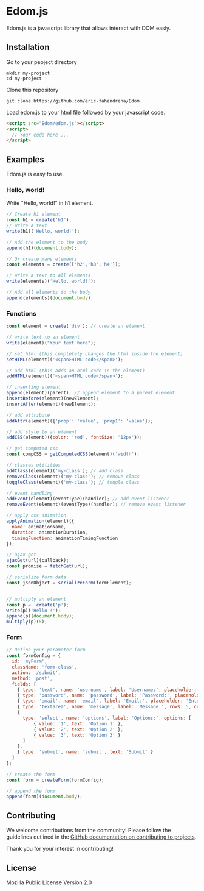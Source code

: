 # Edom.js

Edom.js is a javascript library that allows interact with DOM easly.

## Installation

Go to your peoject directory
```bsh
mkdir my-project
cd my-project
```
Clone this repository
```bsh
git clone https://github.com/eric-fahendrena/Edom
```
Load edom.js to your html file followed by your javascript code.
```html
<script src="Edom/edom.js"></script>
<script>
  // Your code here ...
</script>
```

## Examples

Edom.js is easy to use.

### Hello, world!

Write "Hello, world!" in h1 element.
```js
// Create h1 element
const h1 = create('h1');
// Write a text
write(h1)('Hello, world!');

// Add the element to the body
append(h1)(document.body);

// Or create many elements
const elements = create(['h2','h3','h4']);

// Write a text to all elements
write(elements)('Hello, world!');

// Add all elements to the body
append(elements)(document.body);


```

### Functions

```js
const element = create('div'); // create an element

// write text to an element
write(element)("Your text here");

// set html (this completely changes the html inside the element)
setHTML(element)('<span>HTML code</span>');

// add html (this adds an html code in the element)
addHTML(element)('<span>HTML code</span>');

// inserting element
append(element)(parent); // append element to a parent element
insertBefore(element)(newElement);
insertAfter(element)(newElement);

// add attribute
addAttr(element)({'prop': 'value', 'prop1': 'value'});

// add style to an element
addCSS(element)({color: 'red', fontSize: '12px'});

// get computed css
const compCSS = getComputedCSS(element)('width');

// classes utilities
addClass(element)('my-class'); // add class
removeClass(element)('my-class'); // remove class
toggleClass(element)('my-class'); // toggle class

// event handling
addEvent(element)(eventType)(handler); // add event listener
removeEvent(element)(eventType)(handler); // remove event listener

// apply css animation
applyAnimation(element)({
  name: animationName,
  duration: animationDuration,
  timingFunction: animationTimingFunction
});

// ajax get
ajaxGet(url)(callback);
const promise = fetchGet(url);

// serialize form data
const jsonObject = serializeForm(formElement);


// multiply an element
const p =  create('p');
write(p)('Hello !');
append(p)(document.body);
multiply(p)(5);
```

### Form

```js
// Define your parameter form 
const formConfig = {
  id: 'myForm',
  className: 'form-class',
  action: '/submit',
  method: 'post',
  fields: [
    { type: 'text', name: 'username', label: 'Username:', placeholder: 'Enter your username' },
    { type: 'password', name: 'password', label: 'Password:', placeholder: 'Enter your password' },
    { type: 'email', name: 'email', label: 'Email:', placeholder: 'Enter your email' },
    { type: 'textarea', name: 'message', label: 'Message:', rows: 5, cols: 30 },
    {
      type: 'select', name: 'options', label: 'Options:', options: [
          { value: '1', text: 'Option 1' },
          { value: '2', text: 'Option 2' },
          { value: '3', text: 'Option 3' }
      ]
    },
    { type: 'submit', name: 'submit', text: 'Submit' }
  ]
};

// create the form
const form = createForm(formConfig);

// append the form
append(form)(document.body);
```

## Contributing

We welcome contributions from the community! Please follow the guidelines outlined in the [GitHub documentation on contributing to projects](https://docs.github.com/en/github/collaborating-with-issues-and-pull-requests/working-with-forks).

Thank you for your interest in contributing!

## License

Mozilla Public License Version 2.0
